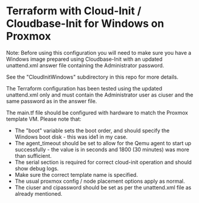 # Terraform with Cloud-Init / Cloudbase-Init for Windows on Proxmox

Note: Before using this configuration you will need to make sure you have a Windows image prepared using Cloudbase-Init with an updated unattend.xml answer file containing the Administrator password.

See the "CloudInitWindows" subdirectory in this repo for more details.

The Terraform configuration has been tested using the updated unattend.xml only and must contain the Administrator user as ciuser and the same password as in the answer file.

The main.tf file should be configured with hardware to match the Proxmox template VM. Please note that:

- The "boot" variable sets the boot order, and should specify the Windows boot disk - this was ide1 in my case.
- The agent_timeout should be set to allow for the Qemu agent to start up successfully - the value is in seconds and 1800 (30 minutes) was more than sufficient.
- The serial section is required for correct cloud-init operation and should show debug logs.
- Make sure the correct template name is specified.
- The usual proxmox config / node placement options apply as normal.
- The ciuser and cipassword should be set as per the unattend.xml file as already mentioned.